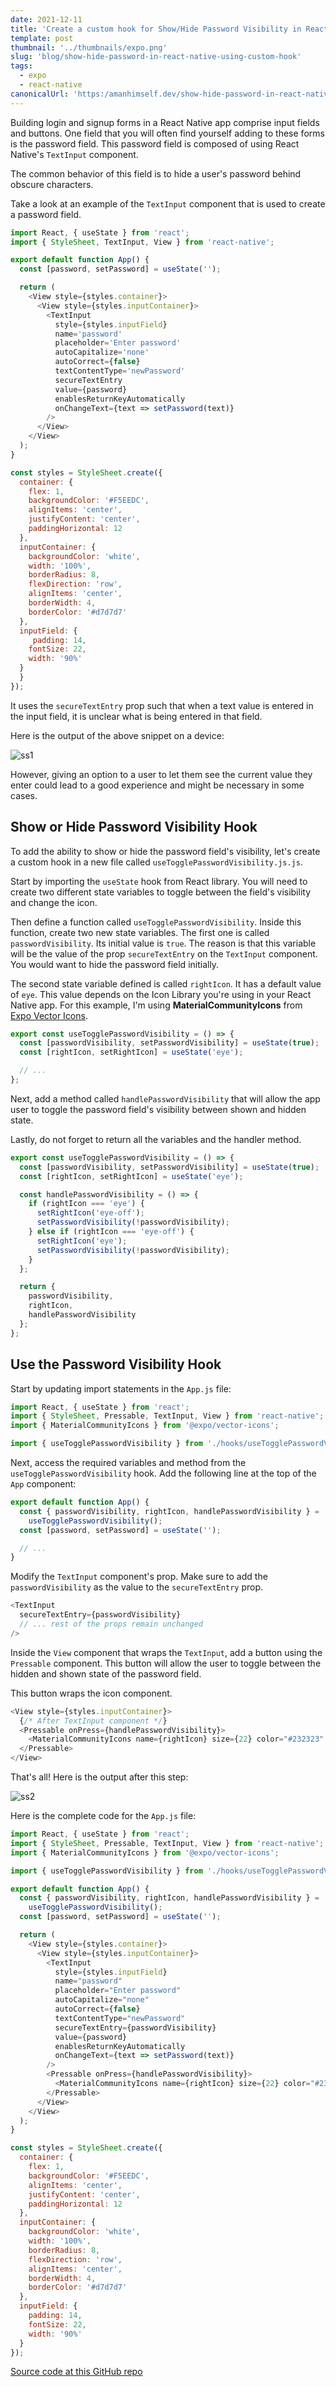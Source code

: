 ```yaml
---
date: 2021-12-11
title: 'Create a custom hook for Show/Hide Password Visibility in React Native'
template: post
thumbnail: '../thumbnails/expo.png'
slug: 'blog/show-hide-password-in-react-native-using-custom-hook'
tags:
  - expo
  - react-native
canonicalUrl: 'https:/amanhimself.dev/show-hide-password-in-react-native-using-custom-hook'
---
```


Building login and signup forms in a React Native app comprise input fields and buttons. One field that you will often find yourself adding to these forms is the password field. This password field is composed of using React Native's `TextInput` component.

The common behavior of this field is to hide a user's password behind obscure characters.

Take a look at an example of the `TextInput` component that is used to create a password field.

```js
import React, { useState } from 'react';
import { StyleSheet, TextInput, View } from 'react-native';

export default function App() {
  const [password, setPassword] = useState('');

  return (
    <View style={styles.container}>
      <View style={styles.inputContainer}>
        <TextInput
          style={styles.inputField}
          name='password'
          placeholder='Enter password'
          autoCapitalize='none'
          autoCorrect={false}
          textContentType='newPassword'
          secureTextEntry
          value={password}
          enablesReturnKeyAutomatically
          onChangeText={text => setPassword(text)}
        />
      </View>
    </View>
  );
}

const styles = StyleSheet.create({
  container: {
    flex: 1,
    backgroundColor: '#F5EEDC',
    alignItems: 'center',
    justifyContent: 'center',
    paddingHorizontal: 12
  },
  inputContainer: {
    backgroundColor: 'white',
    width: '100%',
    borderRadius: 8,
    flexDirection: 'row',
    alignItems: 'center',
    borderWidth: 4,
    borderColor: '#d7d7d7'
  },
  inputField: {
     padding: 14,
    fontSize: 22,
    width: '90%'
  }
  }
});
```

It uses the `secureTextEntry` prop such that when a text value is entered in the input field, it is unclear what is being entered in that field.

Here is the output of the above snippet on a device:

![ss1](https://i.imgur.com/kn0yv9z.gif)

However, giving an option to a user to let them see the current value they enter could lead to a good experience and might be necessary in some cases.

## Show or Hide Password Visibility Hook

To add the ability to show or hide the password field's visibility, let's create a custom hook in a new file called `useTogglePasswordVisibility.js.js`.

Start by importing the `useState` hook from React library. You will need to create two different state variables to toggle between the field's visibility and change the icon.

Then define a function called `useTogglePasswordVisibility`. Inside this function, create two new state variables. The first one is called `passwordVisibility`. Its initial value is `true`. The reason is that this variable will be the value of the prop `secureTextEntry` on the `TextInput` component. You would want to hide the password field initially.

The second state variable defined is called `rightIcon`. It has a default value of `eye`. This value depends on the Icon Library you're using in your React Native app. For this example, I'm using **MaterialCommunityIcons** from [Expo Vector Icons](https://docs.expo.dev/guides/icons/).

```js
export const useTogglePasswordVisibility = () => {
  const [passwordVisibility, setPasswordVisibility] = useState(true);
  const [rightIcon, setRightIcon] = useState('eye');

  // ...
};
```

Next, add a method called `handlePasswordVisibility` that will allow the app user to toggle the password field's visibility between shown and hidden state.

Lastly, do not forget to return all the variables and the handler method.

```js
export const useTogglePasswordVisibility = () => {
  const [passwordVisibility, setPasswordVisibility] = useState(true);
  const [rightIcon, setRightIcon] = useState('eye');

  const handlePasswordVisibility = () => {
    if (rightIcon === 'eye') {
      setRightIcon('eye-off');
      setPasswordVisibility(!passwordVisibility);
    } else if (rightIcon === 'eye-off') {
      setRightIcon('eye');
      setPasswordVisibility(!passwordVisibility);
    }
  };

  return {
    passwordVisibility,
    rightIcon,
    handlePasswordVisibility
  };
};
```

## Use the Password Visibility Hook

Start by updating import statements in the `App.js` file:

```js
import React, { useState } from 'react';
import { StyleSheet, Pressable, TextInput, View } from 'react-native';
import { MaterialCommunityIcons } from '@expo/vector-icons';

import { useTogglePasswordVisibility } from './hooks/useTogglePasswordVisibility';
```

Next, access the required variables and method from the `useTogglePasswordVisibility` hook. Add the following line at the top of the `App` component:

```js
export default function App() {
  const { passwordVisibility, rightIcon, handlePasswordVisibility } =
    useTogglePasswordVisibility();
  const [password, setPassword] = useState('');

  // ...
}
```

Modify the `TextInput` component's prop. Make sure to add the `passwordVisibility` as the value to the `secureTextEntry` prop.

```js
<TextInput
  secureTextEntry={passwordVisibility}
  // ... rest of the props remain unchanged
/>
```

Inside the `View` component that wraps the `TextInput`, add a button using the `Pressable` component. This button will allow the user to toggle between the hidden and shown state of the password field.

This button wraps the icon component.

```js
<View style={styles.inputContainer}>
  {/* After TextInput component */}
  <Pressable onPress={handlePasswordVisibility}>
    <MaterialCommunityIcons name={rightIcon} size={22} color="#232323" />
  </Pressable>
</View>
```

That's all! Here is the output after this step:

![ss2](https://i.imgur.com/rTNH2Ud.gif)

Here is the complete code for the `App.js` file:

```js
import React, { useState } from 'react';
import { StyleSheet, Pressable, TextInput, View } from 'react-native';
import { MaterialCommunityIcons } from '@expo/vector-icons';

import { useTogglePasswordVisibility } from './hooks/useTogglePasswordVisibility';

export default function App() {
  const { passwordVisibility, rightIcon, handlePasswordVisibility } =
    useTogglePasswordVisibility();
  const [password, setPassword] = useState('');

  return (
    <View style={styles.container}>
      <View style={styles.inputContainer}>
        <TextInput
          style={styles.inputField}
          name="password"
          placeholder="Enter password"
          autoCapitalize="none"
          autoCorrect={false}
          textContentType="newPassword"
          secureTextEntry={passwordVisibility}
          value={password}
          enablesReturnKeyAutomatically
          onChangeText={text => setPassword(text)}
        />
        <Pressable onPress={handlePasswordVisibility}>
          <MaterialCommunityIcons name={rightIcon} size={22} color="#232323" />
        </Pressable>
      </View>
    </View>
  );
}

const styles = StyleSheet.create({
  container: {
    flex: 1,
    backgroundColor: '#F5EEDC',
    alignItems: 'center',
    justifyContent: 'center',
    paddingHorizontal: 12
  },
  inputContainer: {
    backgroundColor: 'white',
    width: '100%',
    borderRadius: 8,
    flexDirection: 'row',
    alignItems: 'center',
    borderWidth: 4,
    borderColor: '#d7d7d7'
  },
  inputField: {
    padding: 14,
    fontSize: 22,
    width: '90%'
  }
});
```

[Source code at this GitHub repo](https://github.com/amandeepmittal/react-native-examples/tree/master/custom-hook-password-toggle)
